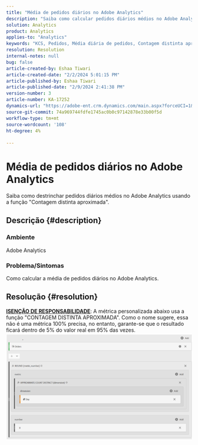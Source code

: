 ```yaml
---
title: "Média de pedidos diários no Adobe Analytics"
description: "Saiba como calcular pedidos diários médios no Adobe Analytics usando a função 'Contagem distinta aproximada'."
solution: Analytics
product: Analytics
applies-to: "Analytics"
keywords: "KCS, Pedidos, Média diária de pedidos, Contagem distinta aproximada, Função"
resolution: Resolution
internal-notes: null
bug: false
article-created-by: Eshaa Tiwari
article-created-date: "2/2/2024 5:01:15 PM"
article-published-by: Eshaa Tiwari
article-published-date: "2/9/2024 2:41:38 PM"
version-number: 3
article-number: KA-17252
dynamics-url: "https://adobe-ent.crm.dynamics.com/main.aspx?forceUCI=1&pagetype=entityrecord&etn=knowledgearticle&id=9ac69aaa-ecc1-ee11-9079-6045bd006268"
source-git-commit: 74a969744fdfe1745ac0b0c97142878e33b00f5d
workflow-type: tm+mt
source-wordcount: '108'
ht-degree: 4%

---
```


# Média de pedidos diários no Adobe Analytics


Saiba como destrinchar pedidos diários médios no Adobe Analytics usando a função &quot;Contagem distinta aproximada&quot;.

## Descrição {#description}


### Ambiente

Adobe Analytics

### Problema/Sintomas

Como calcular a média de pedidos diários no Adobe Analytics.


## Resolução {#resolution}


<u><b>ISENÇÃO DE RESPONSABILIDADE</b></u>: A métrica personalizada abaixo usa a função &quot;CONTAGEM DISTINTA APROXIMADA&quot;. Como o nome sugere, essa não é uma métrica 100% precisa, no entanto, garante-se que o resultado ficará dentro de 5% do valor real em 95% das vezes.
![](assets/62d446f9-58c7-ee11-9079-6045bd0067ea.png)
